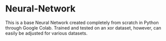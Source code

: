 # Neural-Network
This is a base Neural Network created completely from scratch in Python through Google Colab. Trained and tested on an xor dataset, however, can easily be adjusted for various datasets.
